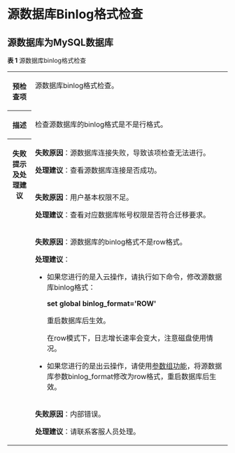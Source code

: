 # 源数据库Binlog格式检查<a name="drs_11_0015"></a>

## 源数据库为MySQL数据库<a name="section79804282211"></a>

**表 1**  源数据库binlog格式检查

<a name="table105501938121611"></a>
<table><tbody><tr id="row856613387166"><th class="firstcol" valign="top" width="11%" id="mcps1.2.3.1.1"><p id="p85668382163"><a name="p85668382163"></a><a name="p85668382163"></a><strong id="b205661938131612"><a name="b205661938131612"></a><a name="b205661938131612"></a>预检查项</strong></p>
</th>
<td class="cellrowborder" valign="top" width="89%" headers="mcps1.2.3.1.1 "><p id="p558163851620"><a name="p558163851620"></a><a name="p558163851620"></a><span class="keyword" id="keyword134960248360"><a name="keyword134960248360"></a><a name="keyword134960248360"></a>源数据库binlog格式</span>检查。</p>
</td>
</tr>
<tr id="row658143815161"><th class="firstcol" valign="top" width="11%" id="mcps1.2.3.2.1"><p id="p1658113812162"><a name="p1658113812162"></a><a name="p1658113812162"></a><strong id="b758113386165"><a name="b758113386165"></a><a name="b758113386165"></a>描述</strong></p>
</th>
<td class="cellrowborder" valign="top" width="89%" headers="mcps1.2.3.2.1 "><p id="p358118389167"><a name="p358118389167"></a><a name="p358118389167"></a>检查源数据库的binlog格式是不是行格式。</p>
</td>
</tr>
<tr id="row175811138201620"><th class="firstcol" rowspan="4" valign="top" width="11%" id="mcps1.2.3.3.1"><p id="p759733817168"><a name="p759733817168"></a><a name="p759733817168"></a><strong id="b759763871616"><a name="b759763871616"></a><a name="b759763871616"></a>失败提示及<strong id="b14490151682817"><a name="b14490151682817"></a><a name="b14490151682817"></a>处理建议</strong></strong></p>
</th>
<td class="cellrowborder" valign="top" width="89%" headers="mcps1.2.3.3.1 "><p id="p13653759172212"><a name="p13653759172212"></a><a name="p13653759172212"></a><strong id="b290485001816"><a name="b290485001816"></a><a name="b290485001816"></a>失败原因</strong>：源数据库连接失败，导致该项检查无法进行。</p>
<p id="p162275813224"><a name="p162275813224"></a><a name="p162275813224"></a><strong id="b2455201933220"><a name="b2455201933220"></a><a name="b2455201933220"></a>处理建议</strong>：查看源数据库连接是否成功。</p>
</td>
</tr>
<tr id="row1852791118226"><td class="cellrowborder" valign="top" headers="mcps1.2.3.3.1 "><p id="p552710117226"><a name="p552710117226"></a><a name="p552710117226"></a><strong id="b1015351118233"><a name="b1015351118233"></a><a name="b1015351118233"></a>失败原因</strong>：用户基本权限不足。</p>
<p id="p6200129142210"><a name="p6200129142210"></a><a name="p6200129142210"></a><strong id="b7939132123214"><a name="b7939132123214"></a><a name="b7939132123214"></a>处理建议</strong>：查看对应数据库帐号权限是否符合迁移要求。</p>
</td>
</tr>
<tr id="row1573613102214"><td class="cellrowborder" valign="top" headers="mcps1.2.3.3.1 "><p id="p957315132221"><a name="p957315132221"></a><a name="p957315132221"></a><strong id="b19195139234"><a name="b19195139234"></a><a name="b19195139234"></a>失败原因</strong>：源数据库的binlog格式不是row格式。</p>
<p id="p428019342238"><a name="p428019342238"></a><a name="p428019342238"></a><strong id="b27655239328"><a name="b27655239328"></a><a name="b27655239328"></a>处理建议</strong>：</p>
<a name="ul167621317280"></a><a name="ul167621317280"></a><ul id="ul167621317280"><li>如果您进行的是入云操作，请执行如下命令，修改源数据库binlog格式：<p id="p141937111816"><a name="p141937111816"></a><a name="p141937111816"></a><strong id="b1937819155182"><a name="b1937819155182"></a><a name="b1937819155182"></a>set global binlog_format='ROW'</strong></p>
<p id="p0920194542919"><a name="p0920194542919"></a><a name="p0920194542919"></a>重启数据库后生效。</p>
<p id="p95591339202213"><a name="p95591339202213"></a><a name="p95591339202213"></a>在row模式下，日志增长速率会变大，注意磁盘使用情况。</p>
</li><li>如果您进行的是出云操作，请使用<a href="https://support.huaweicloud.com/usermanual-rds/zh-cn_topic_0029128172.html" target="_blank" rel="noopener noreferrer">参数组功能</a>，将源数据库参数binlog_format修改为row格式，重启数据库后生效。</li></ul>
</td>
</tr>
<tr id="row359716386162"><td class="cellrowborder" valign="top" headers="mcps1.2.3.3.1 "><p id="p103251455142220"><a name="p103251455142220"></a><a name="p103251455142220"></a><strong id="b146994160230"><a name="b146994160230"></a><a name="b146994160230"></a>失败原因</strong>：内部错误。</p>
<p id="p181227567221"><a name="p181227567221"></a><a name="p181227567221"></a><strong id="b195621326123217"><a name="b195621326123217"></a><a name="b195621326123217"></a>处理建议</strong>：请联系客服人员处理。</p>
</td>
</tr>
</tbody>
</table>

